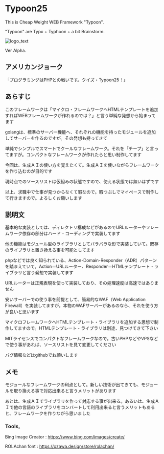 # Typoon25

This is Cheap Weight WEB Framework "Typoon".
 
 "Typoon" are Typo + Typhoon + a bit Brainstorm.
 
 ![logo_text](https://github.com/user-attachments/assets/65b8e5e8-fcdf-4873-899c-ae70d6412ee9)

 Ver Alpha.

## アメリカンジョーク

「プログラミングはPHPとの戦いです。クイズ・Typoon25！」

## あらすじ

このフレームワークは「マイクロ・フレームワークへHTMLテンプレートを追加すればWEBフレームワークが作れるのでは？」と言う単純な発想から始まってます

golangは、標準のサーバー機能へ、それぞれの機能を持ったモジュールを追加してサーバーを作るのですが。その発想も持ってきて

単純でシンプルでスマートでクールなフレームワーク。それを「チープ」と言ってますが。コンパクトなフレームワークが作れたらと思い制作してます

今回は、生成ＡＩの使い方を覚えたくて。生成ＡＩを使いながらフレームワークを作り込むのが目的です

現時点でのソースリストは仮組みの状態ですので、使える状態では無いはずです

以上、求職中で仕事が見つからなくて暇なので。暇つぶしでマイペースで制作して行きますので。よろしくお願いします

## 説明文

基本的な実装としては、ディレクトリ構成などがあるのでURLルーターやフレームワーク依存の部分はハード・コーディングで実装してます

他の機能はモジュール型のライブラリとしてバラバラな形で実装していて。既存のライブラリと置き換える事を可能としてます

phpなどでは良く知られている、Action-Domain-Responder（ADR）パターンを踏まえていて。Action＝URLルーター、Responder＝HTMLテンプレート・ライブラリと言う発想で実装してます

URLルーターは正規表現を使って実装しており、その処理速度は高速ではありません

安いサーバーでの使う事を前提として、簡易的なWAF（Web Application Firewall）を実装してますが。本物のWAFサーバーがあるのなら、それを使う方が良いと思います

マイクロフレームワークへHTMLテンプレート・ライブラリを追加する思想で制作してますので。HTMLテンプレート・ライブラリは別途、見つけてきて下さい

MITライセンスでコンパクトなフレームワークなので。古いPHPなどやVPSなどで使う事があれば、ソースリストを見て変更してください

バグ情報などはgithubでお願いします

## メモ

モジュールなフレームワークの利点として。新しい技術が出てきても、モジュールを取り換える事で対応出来ると言うメリットがあります

あとは、生成ＡＩでライブラリを作って対応する事が出来る。あるいは、生成ＡＩで他の言語のライブラリをコンバートして利用出来ると言うメリットもあると、フレームワークを作りながら思いました

### Tools,

Bing Image Creator : https://www.bing.com/images/create/

ROLAchan font : https://ozawa.design/store/rolachan/

